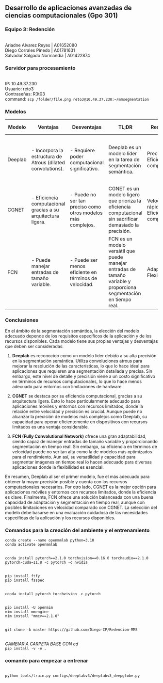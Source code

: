 ## Desarrollo de aplicaciones avanzadas de ciencias computacionales (Gpo 301)
### Equipo 3: Redención
<br> Ariadne Alvarez Reyes                  | A01652080
<br> Diego Corrales Pinedo                  | A01781631
<br> Salvador Salgado Normandia             | A01422874

### Servidor para procesamiento
<br> IP: 10.49.37.230
<br> Usuario: reto3
<br> Contraseñas: R3t03
<br> command: `scp /folder/file.png reto3@10.49.37.230:~/mmsegmentation`

### Modelos

| Modelo   | Ventajas                                                        | Desventajas                                                     | TL;DR                                      | Resultados                                | Métodos Utilizados                              | Limitaciones                                    | Contribuciones                                  |
|----------|-----------------------------------------------------------------|------------------------------------------------------------------|--------------------------------------------|-------------------------------------------|--------------------------------------------------|--------------------------------------------------|--------------------------------------------------|
| Deeplab  | - Incorpora la estructura de Atrous (dilated convolutions).     | - Requiere poder computacional significativo.                  | Deeplab es un modelo líder en la tarea de segmentación semántica. | Precisión alta, Eficiencia computacional | Métodos de Atrous, Redes Neuronales Convolucionales | Depende de recursos de hardware significativos. | Contribuye a la mejora del rendimiento de la segmentación semántica en diversas aplicaciones. |
| CGNET    | - Eficiencia computacional gracias a su arquitectura ligera.     | - Puede no ser tan preciso como otros modelos más complejos. | CGNET es un modelo ligero que prioriza la eficiencia computacional sin sacrificar demasiado la precisión. | Velocidad rápida, Eficiencia computacional  | Red Neuronal Convolucional, Eficiencia computacional | Menor precisión en comparación con modelos más complejos. | Contribuye a la eficiencia en aplicaciones móviles y en tiempo real. |
| FCN      | - Puede manejar entradas de tamaño variable.                     | - Puede ser menos eficiente en términos de velocidad.         | FCN es un modelo versátil que puede manejar entradas de tamaño variable y proporciona segmentación en tiempo real. | Adaptabilidad, Flexibilidad               | Red Neuronal Convolucional, Adaptabilidad | Puede ser menos eficiente para aplicaciones en tiempo real con altos requisitos de velocidad. | Contribuye a la adaptabilidad de los modelos de segmentación para diversas aplicaciones. |

### Conclusiones

En el ámbito de la segmentación semántica, la elección del modelo adecuado depende de los requisitos específicos de la aplicación y de los recursos disponibles. Cada modelo tiene sus propias ventajas y desventajas que deben ser consideradas:

1. **Deeplab** es reconocido como un modelo líder debido a su alta precisión en la segmentación semántica. Utiliza convoluciones atrous para mejorar la resolución de las características, lo que lo hace ideal para aplicaciones que requieren una segmentación detallada y precisa. Sin embargo, este nivel de detalle y precisión viene a un costo significativo en términos de recursos computacionales, lo que lo hace menos adecuado para entornos con limitaciones de hardware.

2. **CGNET** se destaca por su eficiencia computacional, gracias a su arquitectura ligera. Esto lo hace particularmente adecuado para aplicaciones móviles y entornos con recursos limitados, donde la relación entre velocidad y precisión es crucial. Aunque puede no alcanzar la precisión de modelos más complejos como Deeplab, su capacidad para operar eficientemente en dispositivos con recursos limitados es una ventaja considerable.

3. **FCN (Fully Convolutional Network)** ofrece una gran adaptabilidad, siendo capaz de manejar entradas de tamaño variable y proporcionando segmentación en tiempo real. Sin embargo, su eficiencia en términos de velocidad puede no ser tan alta como la de modelos más optimizados para el rendimiento. Aun así, su versatilidad y capacidad para segmentar imágenes en tiempo real lo hacen adecuado para diversas aplicaciones donde la flexibilidad es esencial.

En resumen, Deeplab al ser el primer modelo, fue el más adecuado para obtener la mayor precisión posible y cuenta con los recursos computacionales necesarios. Por otro lado, CGNET es la mejor opción para aplicaciones móviles y entornos con recursos limitados, donde la eficiencia es clave. Finalmente, FCN ofrece una solución balanceada con una buena capacidad de adaptación y segmentación en tiempo real, aunque con posibles limitaciones en velocidad comparado con CGNET. La selección del modelo debe basarse en una evaluación cuidadosa de las necesidades específicas de la aplicación y los recursos disponibles.


### Comandos para la creación del ambiente y el entrenamiento
`conda create --name openmmlab python=3.10`
<br> `conda activate openmmlab`

<br> `conda install pytorch==2.1.0 torchvision==0.16.0 torchaudio==2.1.0 pytorch-cuda=11.8 -c pytorch -c nvidia`

<br> `pip install ftfy`
<br> `pip install fsspec`

<br> `conda install pytorch torchvision -c pytorch`

<br> `pip install -U openmim`
<br> `mim install mmengine`
<br> `mim install "mmcv==2.1.0"`

<br> `git clone -b master https://github.com/Diego-CP/Redencion-MMS`

<br> *CAMBIAR A CARPETA BASE CON cd*
<br> `pip install -v -e .`
### comando para empezar a entrenar
<br> `python tools/train.py configs/deeplabv3/deeplabv3_deepglobe.py`

